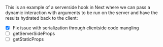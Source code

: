 This is an example of a serverside hook in Next where we can pass a dynamic interaction with arguments to be run on the server and have the results hydrated back to the client:

- [x] Fix issue with serialization through clientside code mangling
- [ ] getServerSideProps
- [ ] getStaticProps
